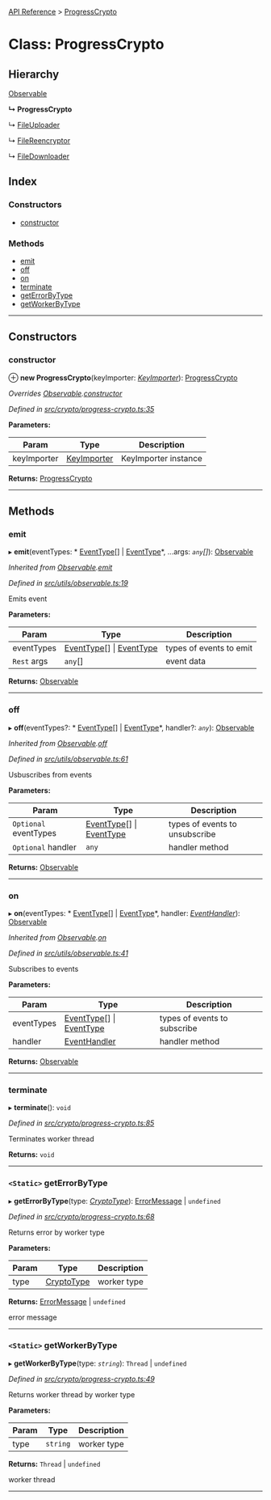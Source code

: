 [API Reference](../README.md) > [ProgressCrypto](../classes/progresscrypto.md)

# Class: ProgressCrypto

## Hierarchy

 [Observable](observable.md)

**↳ ProgressCrypto**

↳  [FileUploader](fileuploader.md)

↳  [FileReencryptor](filereencryptor.md)

↳  [FileDownloader](filedownloader.md)

## Index

### Constructors

* [constructor](progresscrypto.md#constructor)

### Methods

* [emit](progresscrypto.md#emit)
* [off](progresscrypto.md#off)
* [on](progresscrypto.md#on)
* [terminate](progresscrypto.md#terminate)
* [getErrorByType](progresscrypto.md#geterrorbytype)
* [getWorkerByType](progresscrypto.md#getworkerbytype)

---

## Constructors

<a id="constructor"></a>

###  constructor

⊕ **new ProgressCrypto**(keyImporter: *[KeyImporter](keyimporter.md)*): [ProgressCrypto](progresscrypto.md)

*Overrides [Observable](observable.md).[constructor](observable.md#constructor)*

*Defined in [src/crypto/progress-crypto.ts:35](https://github.com/repux/repux-lib/blob/dcfa8fe/src/crypto/progress-crypto.ts#L35)*

**Parameters:**

| Param | Type | Description |
| ------ | ------ | ------ |
| keyImporter | [KeyImporter](keyimporter.md) |  KeyImporter instance |

**Returns:** [ProgressCrypto](progresscrypto.md)

___

## Methods

<a id="emit"></a>

###  emit

▸ **emit**(eventTypes: * [EventType](../enums/eventtype.md)[] &#124; [EventType](../enums/eventtype.md)*, ...args: *`any`[]*): [Observable](observable.md)

*Inherited from [Observable](observable.md).[emit](observable.md#emit)*

*Defined in [src/utils/observable.ts:19](https://github.com/repux/repux-lib/blob/dcfa8fe/src/utils/observable.ts#L19)*

Emits event

**Parameters:**

| Param | Type | Description |
| ------ | ------ | ------ |
| eventTypes |  [EventType](../enums/eventtype.md)[] &#124; [EventType](../enums/eventtype.md)|  types of events to emit |
| `Rest` args | `any`[] |  event data |

**Returns:** [Observable](observable.md)

___
<a id="off"></a>

###  off

▸ **off**(eventTypes?: * [EventType](../enums/eventtype.md)[] &#124; [EventType](../enums/eventtype.md)*, handler?: *`any`*): [Observable](observable.md)

*Inherited from [Observable](observable.md).[off](observable.md#off)*

*Defined in [src/utils/observable.ts:61](https://github.com/repux/repux-lib/blob/dcfa8fe/src/utils/observable.ts#L61)*

Usbuscribes from events

**Parameters:**

| Param | Type | Description |
| ------ | ------ | ------ |
| `Optional` eventTypes |  [EventType](../enums/eventtype.md)[] &#124; [EventType](../enums/eventtype.md)|  types of events to unsubscribe |
| `Optional` handler | `any` |  handler method |

**Returns:** [Observable](observable.md)

___
<a id="on"></a>

###  on

▸ **on**(eventTypes: * [EventType](../enums/eventtype.md)[] &#124; [EventType](../enums/eventtype.md)*, handler: *[EventHandler](../interfaces/eventhandler.md)*): [Observable](observable.md)

*Inherited from [Observable](observable.md).[on](observable.md#on)*

*Defined in [src/utils/observable.ts:41](https://github.com/repux/repux-lib/blob/dcfa8fe/src/utils/observable.ts#L41)*

Subscribes to events

**Parameters:**

| Param | Type | Description |
| ------ | ------ | ------ |
| eventTypes |  [EventType](../enums/eventtype.md)[] &#124; [EventType](../enums/eventtype.md)|  types of events to subscribe |
| handler | [EventHandler](../interfaces/eventhandler.md) |  handler method |

**Returns:** [Observable](observable.md)

___
<a id="terminate"></a>

###  terminate

▸ **terminate**(): `void`

*Defined in [src/crypto/progress-crypto.ts:85](https://github.com/repux/repux-lib/blob/dcfa8fe/src/crypto/progress-crypto.ts#L85)*

Terminates worker thread

**Returns:** `void`

___
<a id="geterrorbytype"></a>

### `<Static>` getErrorByType

▸ **getErrorByType**(type: *[CryptoType](../enums/cryptotype.md)*):  [ErrorMessage](../enums/errormessage.md) &#124; `undefined`

*Defined in [src/crypto/progress-crypto.ts:68](https://github.com/repux/repux-lib/blob/dcfa8fe/src/crypto/progress-crypto.ts#L68)*

Returns error by worker type

**Parameters:**

| Param | Type | Description |
| ------ | ------ | ------ |
| type | [CryptoType](../enums/cryptotype.md) |  worker type |

**Returns:**  [ErrorMessage](../enums/errormessage.md) &#124; `undefined`

error message

___
<a id="getworkerbytype"></a>

### `<Static>` getWorkerByType

▸ **getWorkerByType**(type: *`string`*):  `Thread` &#124; `undefined`

*Defined in [src/crypto/progress-crypto.ts:49](https://github.com/repux/repux-lib/blob/dcfa8fe/src/crypto/progress-crypto.ts#L49)*

Returns worker thread by worker type

**Parameters:**

| Param | Type | Description |
| ------ | ------ | ------ |
| type | `string` |  worker type |

**Returns:**  `Thread` &#124; `undefined`

worker thread

___

